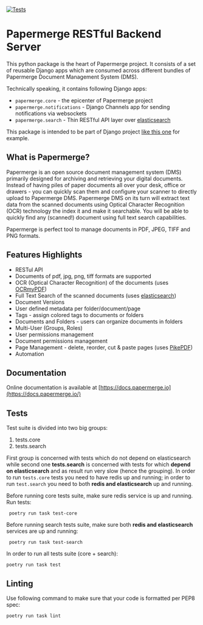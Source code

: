 [![Tests](https://github.com/papermerge/papermerge-core/actions/workflows/ci.yml/badge.svg)](https://github.com/papermerge/papermerge-core/actions/workflows/ci.yml)

# Papermerge RESTful Backend Server


This python package is the heart of Papermerge project. It consists of a set
of reusable Django apps which are consumed across different bundles of
Papermerge Document Management System (DMS).

Technically speaking, it contains following Django apps:

* ``papermerge.core`` - the epicenter of Papermerge project
* ``papermerge.notifications`` - Django Channels app for sending notifications via websockets
* ``papermerge.search`` - Thin RESTful API layer over [elasticsearch](https://github.com/elastic/elasticsearch)

This package is intended to be part of Django project [like this one](https://github.com/ciur/papermerge/) for example.

## What is Papermerge?

Papermerge is an open source document management system (DMS) primarily
designed for archiving and retrieving your digital documents. Instead of
having piles of paper documents all over your desk, office or drawers - you
can quickly scan them and configure your scanner to directly upload to
Papermerge DMS. Papermerge DMS on its turn will extract text data from the
scanned documents using Optical Character Recognition (OCR) technology the
index it and make it searchable. You will be able to quickly find any
(scanned!) document using full text search capabilities.

Papermerge is perfect tool to manage documents in PDF, JPEG, TIFF and PNG formats.

## Features Highlights

* RESTul API
* Documents of pdf, jpg, png, tiff formats are supported
* OCR (Optical Character Recognition) of the documents (uses [OCRmyPDF](https://github.com/ocrmypdf/OCRmyPDF))
* Full Text Search of the scanned documents (uses [elasticsearch](https://github.com/elastic/elasticsearch))
* Document Versions
* User defined metadata per folder/document/page
* Tags - assign colored tags to documents or folders
* Documents and Folders - users can organize documents in folders
* Multi-User (Groups, Roles)
* User permissions management
* Document permissions management
* Page Management - delete, reorder, cut & paste pages (uses [PikePDF](https://github.com/pikepdf/pikepdf))
* Automation

## Documentation

Online documentation is available at [https://docs.papermerge.io](https://docs.papermerge.io/)


## Tests

Test suite is divided into two big groups:

1. tests.core
2. tests.search


First group is concerned with tests which do not depend on elasticsearch while
second one **tests.search** is concerned with tests for which **depend on elasticsearch**
and as result run very slow (hence the grouping). In
order to run `tests.core` tests you need to have redis up and running; in
order to run `test.search` you need to both **redis and elasticsearch** up and
running.

Before running core tests suite, make sure redis service is up and running. Run tests:

     poetry run task test-core

Before running search tests suite, make sure both **redis and elasticsearch**
services are up and running:

     poetry run task test-search

In order to run all tests suite (core + search):

    poetry run task test


## Linting

Use following command to make sure that your code is formatted per PEP8 spec:

    poetry run task lint
